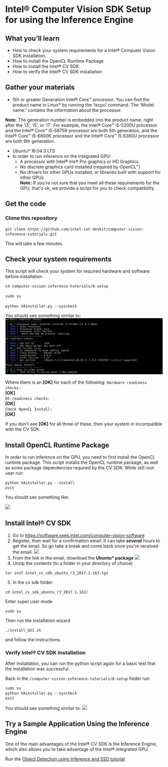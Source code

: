 # Intel® Computer Vision SDK Setup for using the Inference Engine

## What you’ll learn
  * How to check your system requirements for a Intel® Computer Vision SDK installation.
  * How to install the OpenCL Runtime Package
  * How to install the Intel® CV SDK 
  * How to verify the Intel® CV SDK installation 

## Gather your materials
  * 5th or greater Generation Intel® Core™ processor. You can find the product name in Linux\* by running the ‘lscpu’ command. The ‘Model name:’ contains the information about the processor.

**Note**: The generation number is embedded into the product name, right after the ‘i3’, ‘i5’, or ‘i7’.  For example, the Intel® Core™ i5-5200U processor and the Intel® Core™ i5-5675R processor are both 5th generation, and the Intel® Core™ i5-6600K processor and the Intel® Core™ i5 6360U processor are both 6th generation.

  * Ubuntu\* 16.04.3 LTS
  * In order to run inference on the integrated GPU:  
	* A processor with Intel® Iris® Pro graphics or HD Graphics 
	* No discrete graphics card installed (required by OpenCL™)
	* No drivers for other GPUs installed, or libraries built with support for other GPUs   
		**Note:** If you're not sure that you meet all these requirements for the GPU, that's ok, we provide a script for you to check compatibility.
	
## Get the code
### Clone this repository
```
git clone https://github.com/intel-iot-devkit/computer-vision-inference-tutorials.git
```
This will take a few minutes.

## Check your system requirements
This script will check your system for required hardware and software before installation.
```
cd computer-vision-inference-tutorials/0-setup

sudo su

python VAinstaller.py --syscheck

```
You should see something similar to:
![](images/sys-check-1.jpg)

Where there is an **[OK]** for each of the following:
```Hardware readiness checks:```  
**[OK]**  
```OS readiness checks:```  
**[OK]**  
```Check OpenCL Install:```  
**[OK]**  

If you don't see **[OK]** for all three of these, then your system in incompatible with the CV SDK.

## Install OpenCL Runtime Package
In order to run inference on the GPU, you need to first install the OpenCL runtime package. This script installs the OpenCL runtime package, as well as some package dependencies required by the CV SDK. While still root user run:
```
python VAinstaller.py --install
exit
```
You should see something like:

![](images/install-screen-1.jpg)

## Install Intel® CV SDK
1. Go to https://software.seek.intel.com/computer-vision-software
2. Register, then wait for a confirmation email.  It can take *__several__* hours to get the email. So go take a break and come back once you're received the email. 
![](images/email-confirmation.jpg)
3. From the link in the email, download the __Ubuntu* package__
![](images/download-page-1.jpg)
4. Unzip the contents (to a folder in your directory of choice)
```
tar zxvf intel_cv_sdk_ubuntu_r3_2017.1.163.tgz
```

5. In the cv sdk folder: 
```
cd intel_cv_sdk_ubuntu_r3_2017.1.163/
```
Enter super user mode  
```
sudo su
```
Then run the installation wizard  
```
./install_GUI.sh
```
and follow the instructions.

### Verify Intel® CV SDK Installation
After installation, you can run the python script again for a basic test that the installation was successful.

Back in the ```/computer-vision-inference-tutorials/0-setup``` folder run:

```
sudo su
python VAinstaller.py --syscheck
exit
```
You should see something similar to:
![](images/sys-check-2.jpg)

## Try a Sample Application Using the Inference Engine
One of the main advantages of the Intel® CV SDK is the Inference Engine, which also allows you to take advantage of the Intel® integrated GPU.  

Run the [Object Detection using Inference and SSD tutorial](../1-object-detection-ssd).


